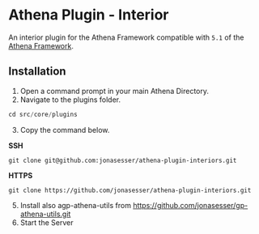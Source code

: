 # Athena Plugin - Interior

An interior plugin for the Athena Framework compatible with `5.1` of the [Athena Framework](https://athenaframework.com/).

## Installation

1. Open a command prompt in your main Athena Directory.
2. Navigate to the plugins folder.

```ts
cd src/core/plugins
```

3. Copy the command below.

**SSH**

```
git clone git@github.com:jonasesser/athena-plugin-interiors.git
```

**HTTPS**

```
git clone https://github.com/jonasesser/athena-plugin-interiors.git
```

5. Install also agp-athena-utils from https://github.com/jonasesser/gp-athena-utils.git
6. Start the Server
